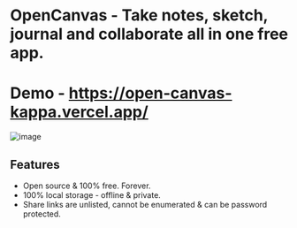 # OpenCanvas - Take notes, sketch, journal and collaborate all in one free app.

# Demo - https://open-canvas-kappa.vercel.app/

![image](https://github.com/user-attachments/assets/950a4e61-a318-42b1-a5b5-8ac80dae7fe3)



## Features

- Open source & 100% free. Forever.
- 100% local storage - offline & private.
- Share links are unlisted, cannot be enumerated & can be password protected.
